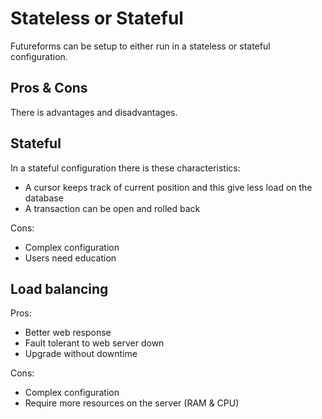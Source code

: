 # Stateless or Stateful

Futureforms can be setup to either run in a stateless or stateful
configuration.

## Pros & Cons

There is advantages and disadvantages.

## Stateful

In a stateful configuration there is these characteristics:

* A cursor keeps track of current position
  and this give less load on the database
* A transaction can be open and rolled back

Cons:
* Complex configuration
* Users need education

## Load balancing

Pros:
* Better web response
* Fault tolerant to web server down
* Upgrade without downtime

Cons:
* Complex configuration
* Require more resources on the server (RAM & CPU)
